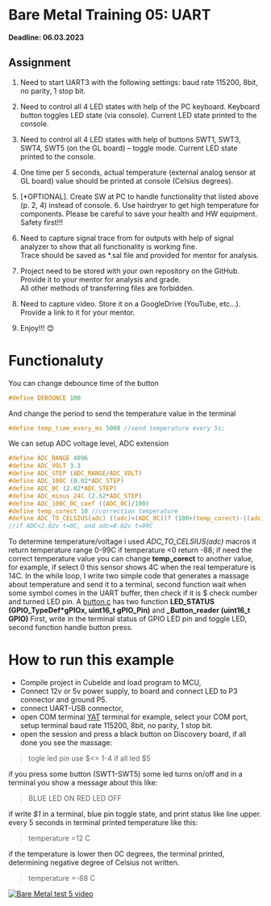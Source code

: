 # Bare Metal Training 05: UART

**Deadline: 06.03.2023**
## Assignment
1.  Need to start UART3 with the following settings: baud rate 115200, 8bit, no parity, 1 stop bit.
    
2.  Need to control all 4 LED states with help of the PC keyboard. Keyboard button toggles LED state (via console). Current LED state printed to the console.    
3.  Need to control all 4 LED states with help of buttons SWT1, SWT3, SWT4, SWT5 (on the GL board) – toggle mode. Current LED state printed to the console.    
4.  One time per 5 seconds, actual temperature (external analog sensor at GL board) value should be printed at console (Celsius degrees).    
5.  [*OPTIONAL]. Create SW at PC to handle functionality that listed above (p. 2, 4) instead of console.
    6.  Use hairdryer to get high temperature for components. Please be careful to save your health and HW equipment. Safety first!!!    
7.  Need to capture signal trace from for outputs with help of signal analyzer to show that all functionality is working fine.  
    Trace should be saved as *.sal file and provided for mentor for analysis.
    
8.  Project need to be stored with your own repository on the GitHub.  
    Provide it to your mentor for analysis and grade.  
    All other methods of transferring files are forbidden.
    
9.  Need to capture video. Store it on a GoogleDrive (YouTube, etc…).  
    Provide a link to it for your mentor.
    

10. Enjoy!!! 😊 <br>

# Functionaluty
You can change debounce time of the button 
```C
#define DEBOUNCE 100
```
And change the period to send the temperature value in the terminal
```C
#define temp_time_every_ms 5000 //send temperature every 5s;
```
We can setup ADC voltage level, ADC extension 
```C
#define ADC_RANGE 4096
#define ADC_VOLT 3.3
#define ADC_STEP (ADC_RANGE/ADC_VOLT)
#define ADC_100C (0.02*ADC_STEP)
#define ADC_0C (2.02*ADC_STEP)
#define ADC_minus_24C (2.52*ADC_STEP)
#define ADC_100C_0C_coef ((ADC_0C)/100)
#define temp_corect 10 //correction temperature
#define ADC_TO_CELSIUS(adc) ((adc)<(ADC_0C))? (100+(temp_corect)-((adc)/(ADC_100C_0C_coef))):(-88)//if ADC<2.02v t=0C, and  adc=0.02v t=99C
//if ADC<2.02v t=0C, and adc=0.02v t=99C
```
To determine temperature/voltage i used *ADC_TO_CELSIUS(adc)* macros it return temperature range 0-99C if temperature <0 return -88;
if need the correct temperature value you can change **temp_corect** to another value, for example, if select 0 this sensor shows 4C when the real temperature is 14C.
In the while loop, I write two simple code that generates a massage about temperature and send it to a terminal,  second function wait when some symbol comes in the UART buffer, then check if it is $ check number and turned LED pin.
A [button.c](https://github.com/MykhailoSvirskyi/BareMetalTraning/blob/master/BareMetalTraning05/Core/Src/button.c "button.c") has two function **LED_STATUS (GPIO_TypeDef*gPIOx, uint16_t gPIO_Pin)** and **_Button_reader (uint16_t GPIO)** 
First, write in the terminal status of GPIO LED pin and toggle LED, second function handle button press.

# How to run this example
-   Compile project in CubeIde and load program to MCU,
-  Connect 12v or 5v power supply, to board and connect  LED to P3 connector and ground P5.
-   connect UART-USB connector,
-   open COM terminal [YAT](https://sourceforge.net/projects/y-a-terminal/) terminal for example, select your COM port, setup terminal baud rate 115200, 8bit, no parity, 1 stop bit.
-   open the session and press a black button on Discovery board, if all done you see the massage:
>togle led pin use $<> 1-4 if all led $5

if you press some button (SWT1-SWT5)  some led turns on/off and in a terminal you show a message about this like:
>BLUE LED ON
>RED LED OFF

if write *$1* in a terminal, blue pin toggle state, and print status like line upper.
every 5 seconds in terminal printed temperature like this:
>temperature =12 C

if the temperature is lower then 0C degrees, the terminal printed, determining negative degree of Celsius not written.
>temperature =-88 C

[![Bare Metal test 5 video]()](https://drive.google.com/file/d/11urTKfJvDKnDuyKXdZQLrC7fhpkarkKn/view?usp=share_link "Bare Metal test 5")
